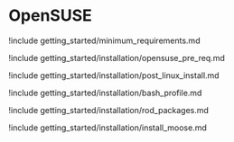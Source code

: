 # OpenSUSE

!include getting_started/minimum_requirements.md

!include getting_started/installation/opensuse_pre_req.md

!include getting_started/installation/post_linux_install.md

!include getting_started/installation/bash_profile.md

!include getting_started/installation/rod_packages.md

!include getting_started/installation/install_moose.md
